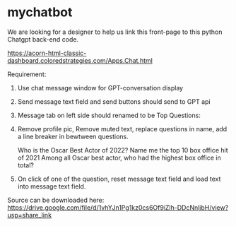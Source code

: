 # mychatbot

We are looking for a designer to help us link this front-page to this python Chatgpt back-end code.

https://acorn-html-classic-dashboard.coloredstrategies.com/Apps.Chat.html

Requirement:
1. Use chat message window for GPT-conversation display
2. Send message text field and send buttons should send to GPT api
3. Message tab on left side should renamed to be Top Questions:
4. Remove profile pic, Remove muted text, replace questions in name, add a line breaker in bewtween questions. 
   
   
   Who is the Oscar Best Actor of 2022? 
   Name me the top 10 box office hit of 2021
   Among all Oscar best actor, who had the highest box office in total?  
   
 5. On click of one of the question, reset message text field and load text into message text field.


Source can be downloaded here: 
https://drive.google.com/file/d/1vhYJn1Pg1kz0cs6Of9iZlh-DDcNnljbH/view?usp=share_link
